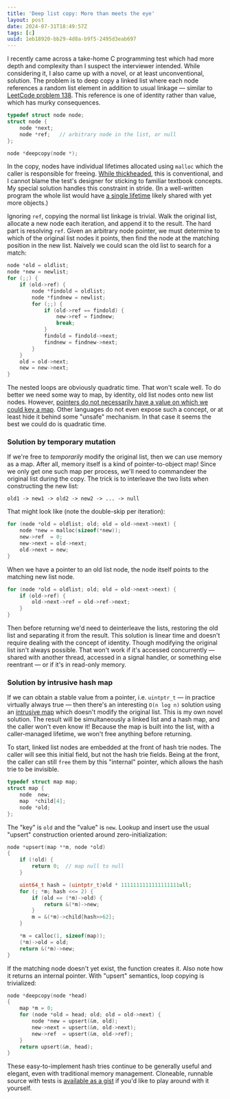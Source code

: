 ```yaml
---
title: 'Deep list copy: More than meets the eye'
layout: post
date: 2024-07-31T18:49:57Z
tags: [c]
uuid: 1eb18920-bb29-4d8a-b9f5-2495d3eab697
---
```


I recently came across a take-home C programming test which had more depth
and complexity than I suspect the interviewer intended. While considering
it, I also came up with a novel, or at least unconventional, solution. The
problem is to deep copy a linked list where each node references a random
list element in addition to usual linkage — similar to [LeetCode problem
138][leet]. This reference is one of identity rather than value, which has
murky consequences.

```c
typedef struct node node;
struct node {
    node *next;
    node *ref;   // arbitrary node in the list, or null
};

node *deepcopy(node *);
```

In the copy, nodes have individual lifetimes allocated using `malloc`
which the caller is responsible for freeing. [While thickheaded][lt], this
is conventional, and I cannot blame the test's designer for sticking to
familiar textbook concepts. My special solution handles this constraint in
stride. (In a well-written program the whole list would have [a single
lifetime][arena] likely shared with yet more objects.)

Ignoring `ref`, copying the normal list linkage is trivial. Walk the
original list, allocate a new node each iteration, and append it to the
result. The hard part is resolving `ref`. Given an arbitrary node pointer,
we must determine to which of the original list nodes it points, then find
the node at the matching position in the new list. Naively we could scan
the old list to search for a match:

```c
node *old = oldlist;
node *new = newlist;
for (;;) {
    if (old->ref) {
        node *findold = oldlist;
        node *findnew = newlist;
        for (;;) {
            if (old->ref == findold) {
                new->ref = findnew;
                break;
            }
            findold = findold->next;
            findnew = findnew->next;
        }
    }
    old = old->next;
    new = new->next;
}
```

The nested loops are obviously quadratic time. That won't scale well. To
do better we need some way to map, by identity, old list nodes onto new
list nodes. However, [pointers do not necessarily have a value on which we
could key a map][hash]. Other languages do not even expose such a concept,
or at least hide it behind some "unsafe" mechanism. In that case it seems
the best we could do is quadratic time.

### Solution by temporary mutation

If we're free to *temporarily* modify the original list, then we can use
memory as a map. After all, memory itself is a kind of pointer-to-object
map! Since we only get one such map per process, we'll need to commandeer
the original list during the copy. The trick is to interleave the two
lists when constructing the new list:

    old1 -> new1 -> old2 -> new2 -> ... -> null

That might look like (note the double-skip per iteration):

```c
for (node *old = oldlist; old; old = old->next->next) {
    node *new = malloc(sizeof(*new));
    new->ref  = 0;
    new->next = old->next;
    old->next = new;
}
```

When we have a pointer to an old list node, the node itself points to the
matching new list node.

```c
for (node *old = oldlist; old; old = old->next->next) {
    if (old->ref) {
        old->next->ref = old->ref->next;
    }
}
```

Then before returning we'd need to deinterleave the lists, restoring the
old list and separating it from the result. This solution is linear time
and doesn't require dealing with the concept of identity. Though modifying
the original list isn't always possible. That won't work if it's accessed
concurrently — shared with another thread, accessed in a signal handler,
or something else reentrant — or if it's in read-only memory.

### Solution by intrusive hash map

If we can obtain a stable value from a pointer, i.e. `uintptr_t` — in
practice virtually always true — then there's an interesting `O(n log n)`
solution using an [intrusive map][ht] which doesn't modify the original
list. This is my own novel solution. The result will be simultaneously a
linked list and a hash map, and the caller won't even know it! Because the
map is built into the list, with a caller-managed lifetime, we won't free
anything before returning.

To start, linked list nodes are embedded at the front of hash trie nodes.
The caller will see this initial field, but not the hash trie fields.
Being at the front, the caller can still `free` them by this "internal"
pointer, which allows the hash trie to be invisible.

```c
typedef struct map map;
struct map {
    node  new;
    map  *child[4];
    node *old;
};
```

The "key" is `old` and the "value" is `new`. Lookup and insert use the
usual "upsert" construction oriented around zero-initialization:

```c
node *upsert(map **m, node *old)
{
    if (!old) {
        return 0;  // map null to null
    }

    uint64_t hash = (uintptr_t)old * 1111111111111111111ull;
    for (; *m; hash <<= 2) {
        if (old == (*m)->old) {
            return &(*m)->new;
        }
        m = &(*m)->child[hash>>62];
    }

    *m = calloc(1, sizeof(map));
    (*m)->old = old;
    return &(*m)->new;
}
```

If the matching node doesn't yet exist, the function creates it. Also note
how it returns an internal pointer. With "upsert" semantics, loop copying
is trivialized:

```c
node *deepcopy(node *head)
{
    map *m = 0;
    for (node *old = head; old; old = old->next) {
        node *new = upsert(&m, old);
        new->next = upsert(&m, old->next);
        new->ref  = upsert(&m, old->ref);
    }
    return upsert(&m, head);
}
```

These easy-to-implement hash tries continue to be generally useful and
elegant, even with traditional memory management. Cloneable, runnable
source with tests is [available as a gist][gist] if you'd like to play
around with it yourself.


[arena]: /blog/2023/09/27/
[gist]: https://gist.github.com/skeeto/9aedc59629de75c07a9533dcfb83af66
[hash]: /blog/2016/05/30/
[ht]: /blog/2023/09/30/
[leet]: https://leetcode.com/problems/copy-list-with-random-pointer/
[lt]: https://www.youtube.com/watch?v=f4ioc8-lDc0&t=4407s
[map]: https://nullprogram.com/blog/2023/09/30/
